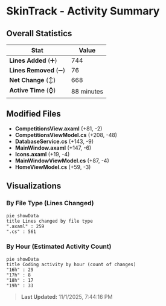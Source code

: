 # SkinTrack - Activity Summary 

## Overall Statistics

| Stat                   | Value                                                             |
| ---------------------- | ----------------------------------------------------------------- |
| **Lines Added** (➕)   | 744                                          |
| **Lines Removed** (➖) | 76                                        |
| **Net Change** (↕)    | 668                |
| **Active Time** (⌚)   | 88 minutes |


## Modified Files
- **CompetitionsView.axaml** (+81, -2)
- **CompetitionsViewModel.cs** (+208, -48)
- **DatabaseService.cs** (+143, -9)
- **MainWindow.axaml** (+147, -6)
- **Icons.axaml** (+19, -4)
- **MainWindowViewModel.cs** (+87, -4)
- **HomeViewModel.cs** (+59, -3)

## Visualizations

### By File Type (Lines Changed)

```mermaid
pie showData
title Lines changed by file type
".axaml" : 259
".cs" : 561
```

### By Hour (Estimated Activity Count)

```mermaid
pie showData
title Coding activity by hour (count of changes)
"16h" : 29
"17h" : 8
"18h" : 17
"19h" : 33
```


> **Last Updated:** 11/1/2025, 7:44:16 PM